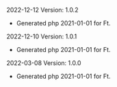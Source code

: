 2022-12-12 Version: 1.0.2
- Generated php 2021-01-01 for Ft.

2022-12-10 Version: 1.0.1
- Generated php 2021-01-01 for Ft.

2022-03-08 Version: 1.0.0
- Generated php 2021-01-01 for Ft.

